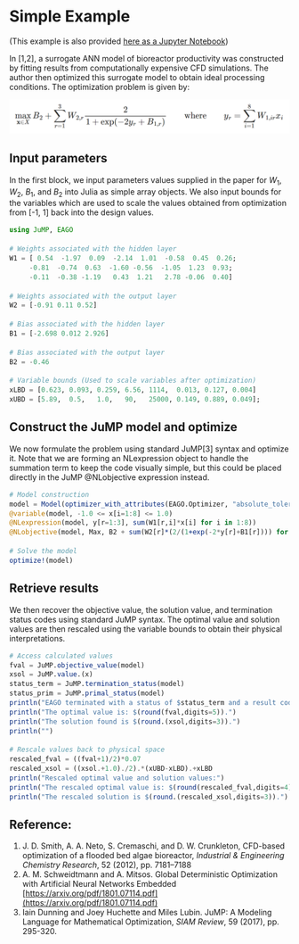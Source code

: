 # Simple Example

(This example is also provided [here as a Jupyter Notebook](https://github.com/PSORLab/EAGO-notebooks/blob/master/notebooks/nlpopt_explicit_ann.ipynb))

In [1,2], a surrogate ANN model of bioreactor productivity was constructed by fitting 
results from computationally expensive CFD simulations. The author then optimized this 
surrogate model to obtain ideal processing conditions. The optimization problem is given by:

![Equation 1](Equation_1.png)

## Input parameters

In the first block, we input parameters values supplied in the paper for $W_1$, $W_2$, 
$B_1$, and $B_2$ into Julia as simple array objects. We also input bounds for the variables
which are used to scale the values obtained from optimization from [-1, 1] back into the
design values.

```julia
using JuMP, EAGO

# Weights associated with the hidden layer
W1 = [ 0.54  -1.97  0.09  -2.14  1.01  -0.58  0.45  0.26;
     -0.81  -0.74  0.63  -1.60 -0.56  -1.05  1.23  0.93;
     -0.11  -0.38 -1.19   0.43  1.21   2.78 -0.06  0.40]

# Weights associated with the output layer
W2 = [-0.91 0.11 0.52]

# Bias associated with the hidden layer
B1 = [-2.698 0.012 2.926]

# Bias associated with the output layer
B2 = -0.46

# Variable bounds (Used to scale variables after optimization)
xLBD = [0.623, 0.093, 0.259, 6.56, 1114,  0.013, 0.127, 0.004]
xUBD = [5.89,  0.5,   1.0,   90,   25000, 0.149, 0.889, 0.049];
```

## Construct the JuMP model and optimize

We now formulate the problem using standard JuMP[3] syntax and optimize it. Note that 
we are forming an NLexpression object to handle the summation term to keep the code 
visually simple, but this could be placed directly in the JuMP @NLobjective expression
instead.

```julia
# Model construction
model = Model(optimizer_with_attributes(EAGO.Optimizer, "absolute_tolerance" => 0.001))
@variable(model, -1.0 <= x[i=1:8] <= 1.0)
@NLexpression(model, y[r=1:3], sum(W1[r,i]*x[i] for i in 1:8))
@NLobjective(model, Max, B2 + sum(W2[r]*(2/(1+exp(-2*y[r]+B1[r]))) for r=1:3))

# Solve the model
optimize!(model)
```

## Retrieve results

We then recover the objective value, the solution value, and termination status codes 
using standard JuMP syntax. The optimal value and solution values are then rescaled 
using the variable bounds to obtain their physical interpretations.

```julia
# Access calculated values
fval = JuMP.objective_value(model)
xsol = JuMP.value.(x)
status_term = JuMP.termination_status(model)
status_prim = JuMP.primal_status(model)
println("EAGO terminated with a status of $status_term and a result code of $status_prim.")
println("The optimal value is: $(round(fval,digits=5)).")
println("The solution found is $(round.(xsol,digits=3)).")
println("")

# Rescale values back to physical space
rescaled_fval = ((fval+1)/2)*0.07
rescaled_xsol = ((xsol.+1.0)./2).*(xUBD-xLBD).+xLBD
println("Rescaled optimal value and solution values:")
println("The rescaled optimal value is: $(round(rescaled_fval,digits=4))")
println("The rescaled solution is $(round.(rescaled_xsol,digits=3)).")
```

## Reference:
1. J. D. Smith, A. A. Neto, S. Cremaschi, and D. W. Crunkleton, CFD-based optimization of a flooded bed algae bioreactor, *Industrial & Engineering Chemistry Research*, 52 (2012), pp. 7181–7188
2. A. M. Schweidtmann and A. Mitsos. Global Deterministic Optimization with Artificial Neural Networks Embedded [https://arxiv.org/pdf/1801.07114.pdf](https://arxiv.org/pdf/1801.07114.pdf)
3. Iain Dunning and Joey Huchette and Miles Lubin. JuMP: A Modeling Language for Mathematical Optimization, *SIAM Review*, 59 (2017), pp. 295-320.
